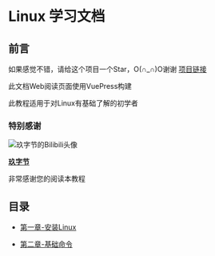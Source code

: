 # Linux 学习文档

## 前言

如果感觉不错，请给这个项目一个Star，O(∩_∩)O谢谢 [项目链接](https://github.com/Oca4a2e/Rocky-Linux-tutorial-doc)

此文档Web阅读页面使用VuePress构建

此教程适用于对Linux有基础了解的初学者

### 特别感谢

![玖字节的Bilibili头像](https://i0.hdslb.com/bfs/face/5a932e614352bd6c9485835d270f2bef57a575c3.jpg@240w_240h_1c_1s.webp)

**[玖字节](https://space.bilibili.com/1968552375)**

非常感谢您的阅读本教程

## 目录

- [第一章-安装Linux](doc/install-linux.md)

- [第二章-基础命令](doc/base-commands.md)

